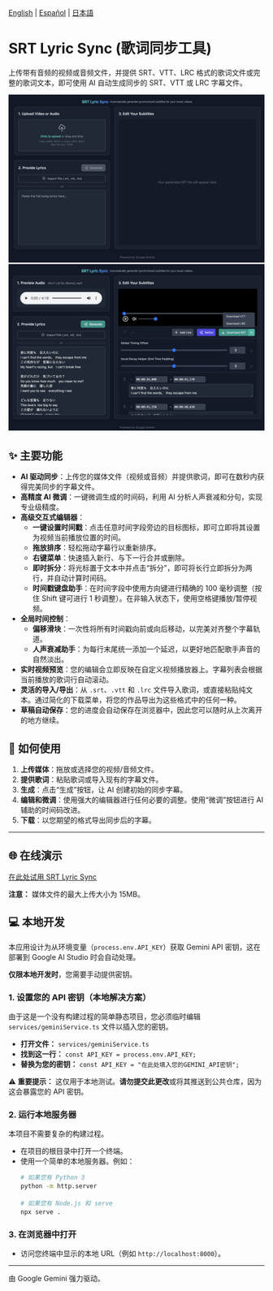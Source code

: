 [English](./README.md) | [Español](./README.es.md) | [日本語](./README.ja.md)

# SRT Lyric Sync (歌词同步工具)

上传带有音频的视频或音频文件，并提供 SRT、VTT、LRC 格式的歌词文件或完整的歌词文本，即可使用 AI 自动生成同步的 SRT、VTT 或 LRC 字幕文件。

![SRT Lyric Sync - 主界面](https://raw.githubusercontent.com/atommy1966/SRT-Lyric-Sync-assets/main/2025-09-12%2014.48.26.png)
![SRT Lyric Sync - 编辑器视图](https://raw.githubusercontent.com/atommy1966/SRT-Lyric-Sync-assets/main/2025-09-12%2014.50.11.png)

## ✨ 主要功能

*   **AI 驱动同步**：上传您的媒体文件（视频或音频）并提供歌词，即可在数秒内获得完美同步的字幕文件。
*   **高精度 AI 微调**：一键微调生成的时间码，利用 AI 分析人声衰减和分句，实现专业级精度。
*   **高级交互式编辑器**：
    *   **一键设置时间戳**：点击任意时间字段旁边的目标图标，即可立即将其设置为视频当前播放位置的时间。
    *   **拖放排序**：轻松拖动字幕行以重新排序。
    *   **右键菜单**：快速插入新行、与下一行合并或删除。
    *   **即时拆分**：将光标置于文本中并点击“拆分”，即可将长行立即拆分为两行，并自动计算时间码。
    *   **时间戳键盘助手**：在时间字段中使用方向键进行精确的 100 毫秒调整（按住 Shift 键可进行 1 秒调整）。在非输入状态下，使用空格键播放/暂停视频。
*   **全局时间控制**：
    *   **偏移滑块**：一次性将所有时间戳向前或向后移动，以完美对齐整个字幕轨道。
    *   **人声衰减助手**：为每行末尾统一添加一个延迟，以更好地匹配歌手声音的自然淡出。
*   **实时视频预览**：您的编辑会立即反映在自定义视频播放器上。字幕列表会根据当前播放的歌词行自动滚动。
*   **灵活的导入/导出**：从 `.srt`、`.vtt` 和 `.lrc` 文件导入歌词，或直接粘贴纯文本。通过简化的下载菜单，将您的作品导出为这些格式中的任何一种。
*   **草稿自动保存**：您的进度会自动保存在浏览器中，因此您可以随时从上次离开的地方继续。

## 🚀 如何使用

1.  **上传媒体**：拖放或选择您的视频/音频文件。
2.  **提供歌词**：粘贴歌词或导入现有的字幕文件。
3.  **生成**：点击“生成”按钮，让 AI 创建初始的同步字幕。
4.  **编辑和微调**：使用强大的编辑器进行任何必要的调整。使用“微调”按钮进行 AI 辅助的时间码改进。
5.  **下载**：以您期望的格式导出同步后的字幕。

---

## 🌐 在线演示

[在此处试用 SRT Lyric Sync](https://srt-lyric-sync-ver-1-3-3-369376059789.us-west1.run.app/)

**注意：** 媒体文件的最大上传大小为 15MB。

## 💻 本地开发

本应用设计为从环境变量（`process.env.API_KEY`）获取 Gemini API 密钥，这在部署到 Google AI Studio 时会自动处理。

**仅限本地开发时**，您需要手动提供密钥。

### 1. 设置您的 API 密钥（本地解决方案）
由于这是一个没有构建过程的简单静态项目，您必须临时编辑 `services/geminiService.ts` 文件以插入您的密钥。

- **打开文件：** `services/geminiService.ts`
- **找到这一行：** `const API_KEY = process.env.API_KEY;`
- **替换为您的密钥：** `const API_KEY = "在此处填入您的GEMINI_API密钥";`

⚠️ **重要提示：** 这仅用于本地测试。**请勿提交此更改**或将其推送到公共仓库，因为这会暴露您的 API 密钥。

### 2. 运行本地服务器
本项目不需要复杂的构建过程。
- 在项目的根目录中打开一个终端。
- 使用一个简单的本地服务器。例如：
  ```bash
  # 如果您有 Python 3
  python -m http.server

  # 如果您有 Node.js 和 serve
  npx serve .
  ```

### 3. 在浏览器中打开
- 访问您终端中显示的本地 URL（例如 `http://localhost:8000`）。

---

由 Google Gemini 强力驱动。